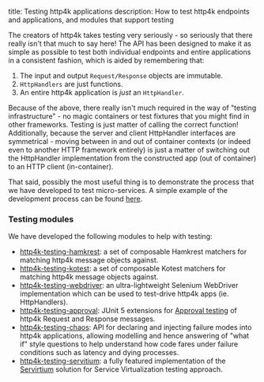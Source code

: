 title: Testing http4k applications
description: How to test http4k endpoints and applications, and modules that support testing

The creators of http4k takes testing very seriously - so seriously that there really isn't that much to say here! 
The API has been designed to make it as simple as possible to test both individual endpoints and entire applications in a consistent fashion, which is aided by remembering that:

1. The input and output `Request/Response` objects are immutable.
1. `HttpHandlers` are just functions.
1. An entire http4k application is *just* an `HttpHandler`.

Because of the above, there really isn't much required in the way of "testing infrastructure" - no magic containers or test fixtures that you might find in other frameworks. 
Testing is just matter of calling the correct function! Additionally, because the server and client HttpHandler interfaces are symmetrical - moving between in and out of container contexts 
(or indeed even to another HTTP framework entirely) is just a matter of switching out the HttpHandler implementation from the constructed app (out of container) to an HTTP client (in-container).

That said, possibly the most useful thing is to demonstrate the process that we have developed to test micro-services. A simple example of the development process can be found 
[here](/guide/tutorials/tdding_http4k).

### Testing modules
We have developed the following modules to help with testing:

- [http4k-testing-hamkrest](/reference/hamkrest): a set of composable Hamkrest matchers for matching http4k message objects against.
- [http4k-testing-kotest](/reference/kotest): a set of composable Kotest matchers for matching http4k message objects against.
- [http4k-testing-webdriver](/reference/webdriver): an ultra-lightweight Selenium WebDriver implementation which can be used to test-drive http4k apps (ie. HttpHandlers).
- [http4k-testing-approval](/reference/approvaltests): JUnit 5 extensions for [Approval testing](http://approvaltests.com/) of http4k Request and Response messages.
- [http4k-testing-chaos](/reference/chaos): API for declaring and injecting failure modes into http4k applications, allowing modelling and hence answering of "what if" style questions to help understand how code fares under failure conditions such as latency and dying processes.
- [http4k-testing-servitium](/reference/servicevirtualisation): a fully featured implementation of the [Servirtium] solution for Service Virtualization testing approach.

[Servirtium]: https://servirtium.dev
